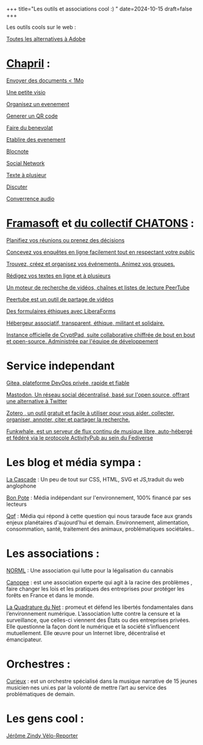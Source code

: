 +++
title="Les outils et associations cool :) "
date=2024-10-15
draft=false
+++


Les outils cools sur le web :

[Toutes les alternatives à Adobe](https://github.com/KenneyNL/Adobe-Alternatives)

# [Chapril](https://www.chapril.org/)  : 


[Envoyer des documents < 1Mo](https://drop.chapril.org/)

[Une petite visio](https://visio.chapril.org/)

[Organisez un evenement](https://mobilizon.chapril.org/)

[Generer un QR code](https://qrcode.chapril.org/)

[Faire du benevolat](https://benevalibre.chapril.org/)

[Etablire des evenement](https://date.chapril.org/)

[Blocnote](https://pad.chapril.org/)

[Social Network](https://pouet.chapril.org/explore)

[Texte à plusieur](https://paste.chapril.org/)

[Discuter](https://www.chapril.org/XMPP.html)

[Converrence audio](https://www.chapril.org/Mumble.html)

# [Framasoft](https://framasoft.org/fr/) et [du collectif CHATONS](https://entraide.chatons.org/fr/) :

[Planifiez vos réunions ou prenez des décisions](https://framadate.org/abc/fr/)

[Concevez vos enquêtes en ligne facilement tout en respectant votre public](https://framaforms.org/abc/fr/)

[Trouvez, créez et organisez vos événements. Animez vos groupes.](https://mobilizon.fr/)

[Rédigez vos textes en ligne et à plusieurs](https://framapad.org/abc/fr/)

[Un moteur de recherche de vidéos, chaînes et listes de lecture PeerTube](https://sepiasearch.org/)

[Peertube est un outil de partage de vidéos](https://peertube.fr/videos/trending)

[Des formulaires éthiques avec LiberaForms](https://beta.framaforms.org/)

[Hébergeur associatif, transparent, éthique, militant et solidaire.](https://www.ti-nuage.fr)

[Instance officielle de CryptPad, suite collaborative chiffrée de bout en bout et open-source. Administrée par l'équipe de développement](https://cryptpad.fr/)

# Service independant

[Gitea, plateforme DevOps privée, rapide et fiable](https://about.gitea.com/)

[Mastodon, Un réseau social décentralisé, basé sur l'open source, offrant une alternative à Twitter](https://mastodon.social/explore)

[Zotero , un outil gratuit et facile à utiliser pour vous aider. collecter, organiser, annoter, citer et partager la recherche.](https://www.zotero.org/)

[Funkwhale, est un serveur de flux continu de musique libre, auto-hébergé et fédéré via le protocole ActivityPub au sein du Fediverse](https://www.funkwhale.audio/)


# Les blog et média sympa : 

[La Cascade](https://la-cascade.io/) : Un peu de tout sur CSS, HTML, SVG et JS,traduit du web anglophone

[Bon Pote](https://bonpote.com/) : Média indépendant sur l'environnement, 100% financé par ses lecteurs

[Qqf](https://archives.qqf.fr/) : Média qui répond à cette question qui nous taraude face aux grands enjeux planétaires d'aujourd'hui et demain. Environnement, alimentation, consommation, santé, traitement des animaux, problématiques sociétales..


# Les associations : 

[NORML](https://www.norml.fr/wp-content/uploads/2025/02/PDF-Livret-Liberte-Legalite-Fraternite-NORML-France.pdf) : Une association qui lutte pour la légalisation du cannabis 


[Canopee](https://www.canopee.ong/) : est une association experte qui agit à la racine des problèmes , faire changer les lois et les pratiques des entreprises pour protéger les forêts en France et dans le monde.

[La Quadrature du Net](https://www.laquadrature.net/) : promeut et défend les libertés fondamentales dans l’environnement numérique. L’association lutte contre la censure et la surveillance, que celles-ci viennent des États ou des entreprises privées. Elle questionne la façon dont le numérique et la société s’influencent mutuellement. Elle œuvre pour un Internet libre, décentralisé et émancipateur.

# Orchestres : 

[Curieux](https://curieuxorchestre.com) : est un orchestre spécialisé dans la musique narrative de 15 jeunes musicien·nes uni.es par la volonté de mettre l’art au service des problématiques de demain.

# Les gens cool : 

[Jérôme Zindy Vélo-Reporter](https://www.jeromezindy.fr/)

